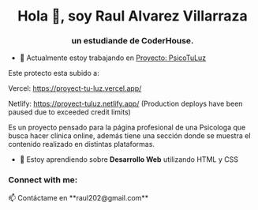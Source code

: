 <h1 align="center">Hola 👋, soy Raul Alvarez Villarraza</h1>
<h3 align="center">un estudiande de CoderHouse.</h3>

- 🔭 Actualmente estoy trabajando en [Proyecto: PsicoTuLuz](https://github.com/RaulAlvarezV/Proyect-TuLuz.git)

Este protecto esta subido a:

Vercel: https://proyect-tu-luz.vercel.app/

Netlify: https://proyect-tuluz.netlify.app/ (Production deploys have been paused due to exceeded credit limits)

Es un proyecto pensado para la página profesional de una Psicologa que busca hacer clínica online, además tiene una sección donde se muestra el contenido realizado en distintas plataformas.

- 🌱 Estoy aprendiendo sobre **Desarrollo Web** utilizando HTML y CSS


<h3 align="left">Connect with me:</h3>
<p align="left">
📫 Contáctame en **raul202@gmail.com**
</p>


